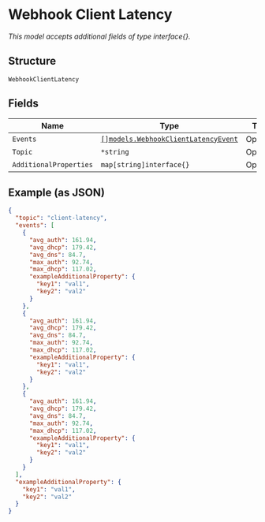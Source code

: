 
# Webhook Client Latency

*This model accepts additional fields of type interface{}.*

## Structure

`WebhookClientLatency`

## Fields

| Name | Type | Tags | Description |
|  --- | --- | --- | --- |
| `Events` | [`[]models.WebhookClientLatencyEvent`](../../doc/models/webhook-client-latency-event.md) | Optional | - |
| `Topic` | `*string` | Optional | - |
| `AdditionalProperties` | `map[string]interface{}` | Optional | - |

## Example (as JSON)

```json
{
  "topic": "client-latency",
  "events": [
    {
      "avg_auth": 161.94,
      "avg_dhcp": 179.42,
      "avg_dns": 84.7,
      "max_auth": 92.74,
      "max_dhcp": 117.02,
      "exampleAdditionalProperty": {
        "key1": "val1",
        "key2": "val2"
      }
    },
    {
      "avg_auth": 161.94,
      "avg_dhcp": 179.42,
      "avg_dns": 84.7,
      "max_auth": 92.74,
      "max_dhcp": 117.02,
      "exampleAdditionalProperty": {
        "key1": "val1",
        "key2": "val2"
      }
    },
    {
      "avg_auth": 161.94,
      "avg_dhcp": 179.42,
      "avg_dns": 84.7,
      "max_auth": 92.74,
      "max_dhcp": 117.02,
      "exampleAdditionalProperty": {
        "key1": "val1",
        "key2": "val2"
      }
    }
  ],
  "exampleAdditionalProperty": {
    "key1": "val1",
    "key2": "val2"
  }
}
```

